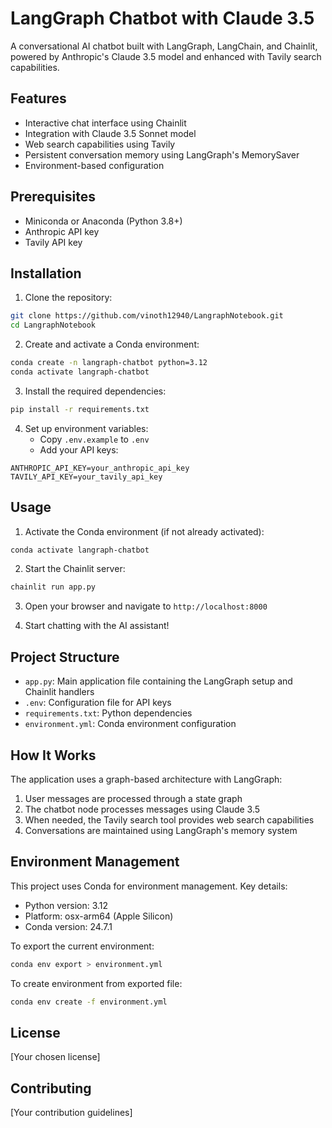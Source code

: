 # LangGraph Chatbot with Claude 3.5

A conversational AI chatbot built with LangGraph, LangChain, and Chainlit, powered by Anthropic's Claude 3.5 model and enhanced with Tavily search capabilities.

## Features

- Interactive chat interface using Chainlit
- Integration with Claude 3.5 Sonnet model
- Web search capabilities using Tavily
- Persistent conversation memory using LangGraph's MemorySaver
- Environment-based configuration

## Prerequisites

- Miniconda or Anaconda (Python 3.8+)
- Anthropic API key
- Tavily API key

## Installation

1. Clone the repository:
```bash
git clone https://github.com/vinoth12940/LangraphNotebook.git
cd LangraphNotebook
```

2. Create and activate a Conda environment:
```bash
conda create -n langraph-chatbot python=3.12
conda activate langraph-chatbot
```

3. Install the required dependencies:
```bash
pip install -r requirements.txt
```

4. Set up environment variables:
   - Copy `.env.example` to `.env`
   - Add your API keys:
```env
ANTHROPIC_API_KEY=your_anthropic_api_key
TAVILY_API_KEY=your_tavily_api_key
```

## Usage

1. Activate the Conda environment (if not already activated):
```bash
conda activate langraph-chatbot
```

2. Start the Chainlit server:
```bash
chainlit run app.py
```

3. Open your browser and navigate to `http://localhost:8000`

4. Start chatting with the AI assistant!

## Project Structure

- `app.py`: Main application file containing the LangGraph setup and Chainlit handlers
- `.env`: Configuration file for API keys
- `requirements.txt`: Python dependencies
- `environment.yml`: Conda environment configuration

## How It Works

The application uses a graph-based architecture with LangGraph:
1. User messages are processed through a state graph
2. The chatbot node processes messages using Claude 3.5
3. When needed, the Tavily search tool provides web search capabilities
4. Conversations are maintained using LangGraph's memory system

## Environment Management

This project uses Conda for environment management. Key details:
- Python version: 3.12
- Platform: osx-arm64 (Apple Silicon)
- Conda version: 24.7.1

To export the current environment:
```bash
conda env export > environment.yml
```

To create environment from exported file:
```bash
conda env create -f environment.yml
```

## License

[Your chosen license]

## Contributing

[Your contribution guidelines] 